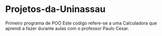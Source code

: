 # Projetos-da-Uninassau
Primeiro programa de POO
Este codigo refere-se a uma Calculadora que aprendi a fazer durante aulas com o professor Paulo Cesar. 
